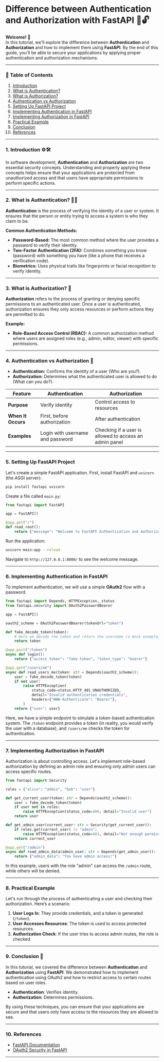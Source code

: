 # **Difference between Authentication and Authorization with FastAPI** 🔑🔓

**Welcome!** 🎉  
In this tutorial, we'll explore the difference between **Authentication** and **Authorization** and how to implement them using **FastAPI**. By the end of this guide, you'll be able to secure your applications by applying proper authentication and authorization mechanisms.

---

### **📜 Table of Contents**

1. [Introduction](#1-introduction)
2. [What is Authentication?](#2-what-is-authentication)
3. [What is Authorization?](#3-what-is-authorization)
4. [Authentication vs Authorization](#4-authentication-vs-authorization)
5. [Setting Up FastAPI Project](#5-setting-up-fastapi-project)
6. [Implementing Authentication in FastAPI](#6-implementing-authentication-in-fastapi)
7. [Implementing Authorization in FastAPI](#7-implementing-authorization-in-fastapi)
8. [Practical Example](#8-practical-example)
9. [Conclusion](#9-conclusion)
10. [References](#10-references)

---

### **1. Introduction** ⚙️🛠️

In software development, **Authentication** and **Authorization** are two essential security concepts. Understanding and properly applying these concepts helps ensure that your applications are protected from unauthorized access and that users have appropriate permissions to perform specific actions.

---

### **2. What is Authentication?** 🕵️‍♂️

**Authentication** is the process of verifying the identity of a user or system. It ensures that the person or entity trying to access a system is who they claim to be.

**Common Authentication Methods:**
- **Password-Based:** The most common method where the user provides a password to verify their identity.
- **Two-Factor Authentication (2FA):** Combines something you know (password) with something you have (like a phone that receives a verification code).
- **Biometrics:** Uses physical traits like fingerprints or facial recognition to verify identity.

---

### **3. What is Authorization?** 🔐

**Authorization** refers to the process of granting or denying specific permissions to an authenticated user. Once a user is authenticated, authorization ensures they only access resources or perform actions they are permitted to do.

**Example:**
- **Role-Based Access Control (RBAC):** A common authorization method where users are assigned roles (e.g., admin, editor, viewer) with specific permissions.

---

### **4. Authentication vs Authorization** 🧐

- **Authentication:** Confirms the identity of a user (Who are you?).
- **Authorization:** Determines what the authenticated user is allowed to do (What can you do?).

| **Feature**           | **Authentication**                           | **Authorization**                              |
|-----------------------|----------------------------------------------|------------------------------------------------|
| **Purpose**           | Verify identity                              | Control access to resources                    |
| **When It Occurs**    | First, before authorization                  | After authentication                           |
| **Examples**          | Login with username and password             | Checking if a user is allowed to access an admin panel |

---

### **5. Setting Up FastAPI Project**

Let's create a simple FastAPI application. First, install FastAPI and `uvicorn` (the ASGI server):

```bash
pip install fastapi uvicorn
```

Create a file called `main.py`:

```python
from fastapi import FastAPI

app = FastAPI()

@app.get("/")
def read_root():
    return {"message": "Welcome to FastAPI Authentication and Authorization tutorial!"}
```

Run the application:

```bash
uvicorn main:app --reload
```

Navigate to `http://127.0.0.1:8000/` to see the welcome message.

---

### **6. Implementing Authentication in FastAPI**

To implement authentication, we will use a simple **OAuth2** flow with a password.

```python
from fastapi import Depends, HTTPException, status
from fastapi.security import OAuth2PasswordBearer

app = FastAPI()

oauth2_scheme = OAuth2PasswordBearer(tokenUrl="token")

def fake_decode_token(token):
    # Here we decode the token and return the username (a mock example)
    return token

@app.post("/token")
async def login():
    return {"access_token": "fake-token", "token_type": "bearer"}

@app.get("/users/me")
async def read_users_me(token: str = Depends(oauth2_scheme)):
    user = fake_decode_token(token)
    if not user:
        raise HTTPException(
            status_code=status.HTTP_401_UNAUTHORIZED,
            detail="Invalid authentication credentials",
            headers={"WWW-Authenticate": "Bearer"},
        )
    return {"user": user}
```

Here, we have a simple endpoint to simulate a token-based authentication system. The `/token` endpoint provides a token (in reality, you would verify the user with a database), and `/users/me` checks the token for authentication.

---

### **7. Implementing Authorization in FastAPI**

Authorization is about controlling access. Let's implement role-based authorization by defining an admin role and ensuring only admin users can access specific routes.

```python
from fastapi import Security

roles = {"alice": "admin", "bob": "user"}

def get_current_user(token: str = Depends(oauth2_scheme)):
    user = fake_decode_token(token)
    if user not in roles:
        raise HTTPException(status_code=400, detail="Invalid user")
    return user

def get_admin_user(current_user: str = Security(get_current_user)):
    if roles.get(current_user) != "admin":
        raise HTTPException(status_code=403, detail="Not enough permissions")
    return current_user

@app.get("/admin")
async def read_admin_data(admin_user: str = Depends(get_admin_user)):
    return {"admin_data": "You have admin access!"}
```

In this example, users with the role "admin" can access the `/admin` route, while others will be denied.

---

### **8. Practical Example**

Let's run through the process of authenticating a user and checking their authorization. Here’s a scenario:

1. **User Logs In**: They provide credentials, and a token is generated (`/token`).
2. **User Accesses Resources**: The token is used to access protected resources.
3. **Authorization Check**: If the user tries to access admin routes, the role is checked.

---

### **9. Conclusion** 🎉

In this tutorial, we covered the difference between **Authentication** and **Authorization** using **FastAPI**. We demonstrated how to implement authentication using OAuth2 and how to restrict access to certain routes based on user roles.

- **Authentication**: Verifies identity.
- **Authorization**: Determines permissions.

By using these techniques, you can ensure that your applications are secure and that users only have access to the resources they are allowed to see.

---

### **10. References**

- [FastAPI Documentation](https://fastapi.tiangolo.com/)
- [OAuth2 Security in FastAPI](https://fastapi.tiangolo.com/tutorial/security/oauth2-jwt/)

---

